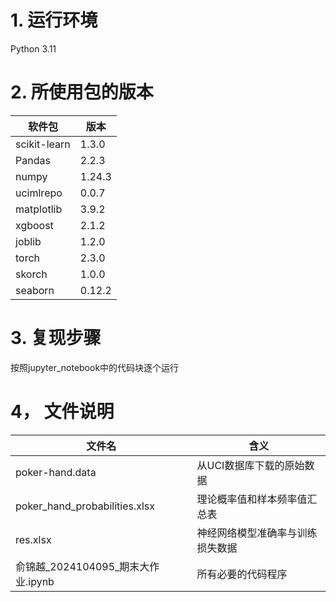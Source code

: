 # 1. 运行环境

Python 3.11

# 2. 所使用包的版本

| 软件包       | 版本    |
| ------------ | ------- |
| scikit-learn | 1.3.0   |
| Pandas       | 2.2.3   |
| numpy        | 1.24.3  |
| ucimlrepo    | 0.0.7   |
| matplotlib   | 3.9.2   |
| xgboost      | 2.1.2   |
| joblib       | 1.2.0   |
| torch        | 2.3.0   |
| skorch       | 1.0.0   |
| seaborn      | 0.12.2  |

# 3. 复现步骤
按照jupyter_notebook中的代码块逐个运行

# 4， 文件说明
| 文件名       | 含义    |
| ------------ | ------- |
| poker-hand.data | 从UCI数据库下载的原始数据   |
| poker_hand_probabilities.xlsx | 理论概率值和样本频率值汇总表 |
| res.xlsx | 神经网络模型准确率与训练损失数据  |
| 俞锦越_2024104095_期末大作业.ipynb | 所有必要的代码程序 |
